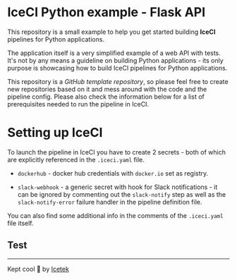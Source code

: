 # IceCI Python example - Flask API 

This repository is a small example to help you get started building **IceCI** pipelines for Python applications. 

The application itself is a very simplified example of a web API with tests. It's not by any means a guideline on building Python applications - its only purpose is showcasing how to build IceCI pipelines for Python applications.

This repository is a *GitHub template repository*, so please feel free to create new repositories based on it and mess around with the code and the pipeline config. Please also check the information below for a list of prerequisites needed to run the pipeline in IceCI.

# Setting up IceCI


To launch the pipeline in IceCI you have to create 2 secrets - both of which are explicitly referenced in the `.iceci.yaml` file. 

* `dockerhub` - docker hub credentials with `docker.io` set as registry.

* `slack-webhook` - a generic secret with hook for Slack notifications - it can be ignored by commenting out the `slack-notify` step as well as the `slack-notify-error` failure handler in the pipeline definition file. 

You can also find some additional info in the comments of the `.iceci.yaml` file itself.

## Test

---

Kept cool &#x1f9ca; by [Icetek](https://icetek.io/)
